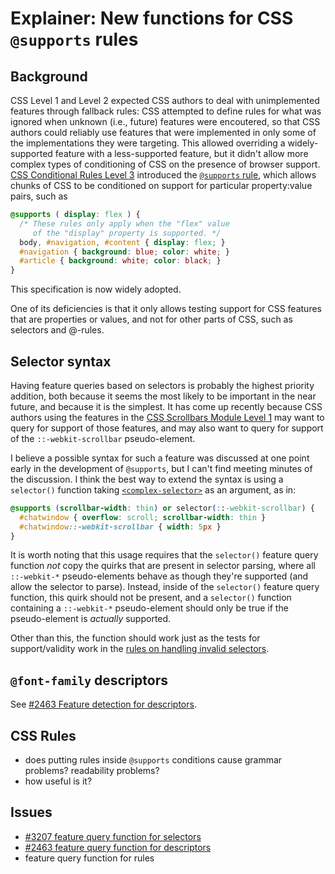 # Explainer: New functions for CSS `@supports` rules

## Background

CSS Level 1 and Level 2 expected CSS authors to deal with unimplemented features through fallback rules: CSS attempted to define rules for what was ignored when unknown (i.e., future) features were encoutered, so that CSS authors could reliably use features that were implemented in only some of the implementations they were targeting.  This allowed overriding a widely-supported feature with a less-supported feature, but it didn't allow more complex types of conditioning of CSS on the presence of browser support.  [CSS Conditional Rules Level 3](https://drafts.csswg.org/css-conditional/) introduced the [`@supports` rule](https://drafts.csswg.org/css-conditional/#at-supports), which allows chunks of CSS to be conditioned on support for particular property:value pairs, such as

```css
@supports ( display: flex ) {
  /* These rules only apply when the "flex" value
     of the "display" property is supported. */
  body, #navigation, #content { display: flex; }
  #navigation { background: blue; color: white; }
  #article { background: white; color: black; }
}
```

This specification is now widely adopted.

One of its deficiencies is that it only allows testing support for CSS features that are properties or values, and not for other parts of CSS, such as selectors and @-rules.

## Selector syntax

Having feature queries based on selectors is probably the highest priority addition, both because it seems the most likely to be important in the near future, and because it is the simplest.  It has come up recently because CSS authors using the features in the [CSS Scrollbars Module Level 1](https://drafts.csswg.org/css-scrollbars-1/) may want to query for support of those features, and may also want to query for support of the `::-webkit-scrollbar` pseudo-element.

I believe a possible syntax for such a feature was discussed at one point early in the development of `@supports`, but I can't find meeting minutes of the discussion.  I think the best way to extend the syntax is using a `selector()` function taking [`<complex-selector>`](https://drafts.csswg.org/selectors-4/#complex) as an argument, as in:

```css
@supports (scrollbar-width: thin) or selector(::-webkit-scrollbar) {
  #chatwindow { overflow: scroll; scrollbar-width: thin }
  #chatwindow::-webkit-scrollbar { width: 5px }
}
```

It is worth noting that this usage requires that the `selector()` feature query function *not* copy the quirks that are present in selector parsing, where all `::-webkit-*` pseudo-elements behave as though they're supported (and allow the selector to parse).  Instead, inside of the `selector()` feature query function, this quirk should not be present, and a `selector()` function containing a `::-webkit-*` pseudo-element should only be true if the pseudo-element is *actually* supported.

Other than this, the function should work just as the tests for support/validity work in the [rules on handling invalid selectors](https://drafts.csswg.org/selectors-4/#invalid).

## `@font-family` descriptors

See [#2463 Feature detection for descriptors](https://github.com/w3c/csswg-drafts/issues/2463).

## CSS Rules

* does putting rules inside `@supports` conditions cause grammar problems?  readability problems?
* how useful is it?

## Issues

* [#3207 feature query function for selectors](https://github.com/w3c/csswg-drafts/issues/3207)
* [#2463 feature query function for descriptors](https://github.com/w3c/csswg-drafts/issues/2463)
* feature query function for rules
